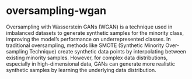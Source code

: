 # oversampling-wgan

Oversampling with Wasserstein GANs (WGAN) is a technique used in imbalanced datasets to generate synthetic samples for the minority class, improving the model’s performance on underrepresented classes. In traditional oversampling, methods like SMOTE (Synthetic Minority Over-sampling Technique) create synthetic data points by interpolating between existing minority samples. However, for complex data distributions, especially in high-dimensional data, GANs can generate more realistic synthetic samples by learning the underlying data distribution.

